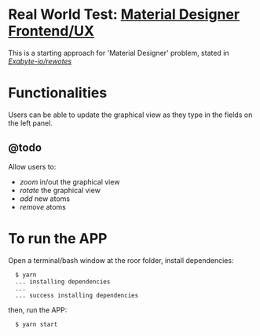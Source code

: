# Real World Test: [Material Designer Frontend/UX](https://github.com/exabyte-io/rewotes/blob/master/materials-designer.md)

This is a starting approach for 'Material Designer' problem, stated in [_Exabyte-io/rewotes_](https://github.com/exabyte-io/rewotes)

# Functionalities

Users can be able to update the graphical view as they type in the <imput> fields on the left panel.

## @todo

Allow users to:

- _zoom_ in/out the graphical view
- _rotate_ the graphical view
- _add_ new atoms
- _remove_ atoms

# To run the APP

Open a terminal/bash window at the roor folder, install dependencies:

```
  $ yarn
  ... installing dependencies
  ...
  ... success installing dependencies
```

then, run the APP:

```
  $ yarn start
```
